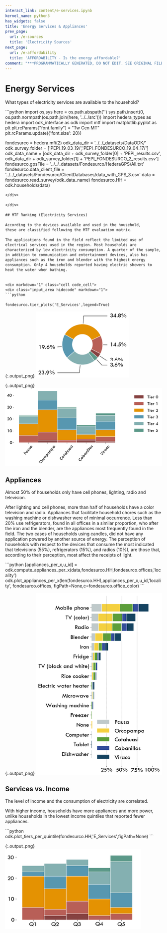 ```yaml
---
interact_link: content/e-services.ipynb
kernel_name: python3
has_widgets: false
title: 'Energy Services & Appliances'
prev_page:
  url: /e-sources
  title: 'Electricity Sources'
next_page:
  url: /e-affordability
  title: 'AFFORDABILITY - Is the energy affordable?'
comment: "***PROGRAMMATICALLY GENERATED, DO NOT EDIT. SEE ORIGINAL FILES IN /content***"
---
```


# Energy Services

What types of electricity services are available to the household?

<div markdown="1" class="cell code_cell">
<div class="input_area hidecode" markdown="1">
```python
import os,sys
here = os.path.abspath('')
sys.path.insert(0, os.path.normpath(os.path.join(here, '../../src')))
import hedera_types as hedera
import odk_interface as odk
import mtf
import matplotlib.pyplot as plt
plt.rcParams["font.family"] = "Tw Cen MT"
plt.rcParams.update({'font.size': 20})

fondesurco = hedera.mfi(2)
odk_data_dir = '../../_datasets/DataODK/'
odk_survey_folder = ['PEPI_19_03_19/','PEPI_FONDESURCO_19_04_17/']
odk_data_name = [odk_data_dir + odk_survey_folder[0] + 'PEPI_results.csv',
                 odk_data_dir + odk_survey_folder[1] + 
                 'PEPI_FONDESURCO_2_results.csv']
fondesurco.gpsFile = '../../_datasets/Fondesurco/HederaGPS/All.txt'
fondesurco.data_client_file = '../../_datasets/Fondesurco/ClientDatabases/data_with_GPS_3.csv'
data = fondesurco.read_survey(odk_data_name)
fondesurco.HH = odk.households(data)
```
</div>

</div>

## MTF Ranking (Electricity Services)

According to the devices available and used in the household, 
these are classified following the MTF evaluation matrix.

The applications found in the field reflect the limited use of electrical services used in the region. Most households are characterized by low electricity consumption. A quarter of the sample, in addition to communication and entertainment devices, also has appliances such as the iron and blender with the highest energy consumption. Only 4 households reported having electric showers to heat the water when bathing.


<div markdown="1" class="cell code_cell">
<div class="input_area hidecode" markdown="1">
```python

fondesurco.tier_plots('E_Services',legend=True)

```
</div>

<div class="output_wrapper" markdown="1">
<div class="output_subarea" markdown="1">

{:.output_png}
![png](images/e-services_3_0.png)

</div>
</div>
<div class="output_wrapper" markdown="1">
<div class="output_subarea" markdown="1">

{:.output_png}
![png](images/e-services_3_1.png)

</div>
</div>
</div>

## Appliances
 
Almost 50% of households only have cell phones, lighting, radio and television.

After lighting and cell phones, more than half of households have a color television and radio. Appliances that facilitate household chores such as the washing machine or dishwasher were of minimal occurrence. Less than 20% use refrigerators, found in all offices in a similar proportion, who after the iron and the blender, are the appliances most frequently found in the field. The two cases of households using candles, did not have any application powered by another source of energy. The perception of households with respect to the devices that consume the most indicated that televisions (55%), refrigerators (15%), and radios (10%), are those that, according to their perception, most affect the receipts of light.

<div markdown="1" class="cell code_cell">
<div class="input_area hidecode" markdown="1">
```python
[appliances_per_x,u_id] = odk.compute_appliances_per_x(data,fondesurco.HH,fondesurco.offices,'locality')
odk.plot_appliances_per_x(len(fondesurco.HH),appliances_per_x,u_id,'locality',
                          fondesurco.offices,
                          figPath=None,c=fondesurco.office_color)
```
</div>

<div class="output_wrapper" markdown="1">
<div class="output_subarea" markdown="1">

{:.output_png}
![png](images/e-services_5_0.png)

</div>
</div>
</div>

## Services vs. Income

The level of income and the consumption of electricity are correlated.

With higher income, households have more appliances and more power, unlike households in the lowest income quintiles that reported fewer appliances.

<div markdown="1" class="cell code_cell">
<div class="input_area hidecode" markdown="1">
```python
odk.plot_tiers_per_quintile(fondesurco.HH,'E_Services',figPath=None)
```
</div>

<div class="output_wrapper" markdown="1">
<div class="output_subarea" markdown="1">

{:.output_png}
![png](images/e-services_7_0.png)

</div>
</div>
</div>
